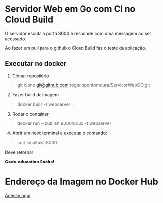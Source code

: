 # Servidor Web em Go com CI no Cloud Build

O servidor escuta a porta 8000 e responde com uma mensagem ao ser acessado.

Ao fazer um pull para o github o Cloud Build faz o teste da aplicação.


## Executar no docker

1. Clonar repositório

> git clone git@github.com:rogeriopontomoura/ServidorWebGO.git

2. Fazer build da imagem

> docker build -t webserver .

3. Rodar o container

> docker run --publish 8000:8000 -t webserver

4. Abrir um novo terminal e executar o comando:

> curl localhost:8000

Deve retornar

<b>Code.education Rocks!</b>

# Endereço da Imagem no Docker Hub

[Acesse aqui](https://hub.docker.com/r/rogeriosims/web-server-go)